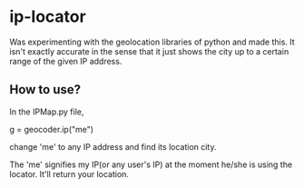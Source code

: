 # ip-locator
Was experimenting with the geolocation libraries of python and made this. It isn't exactly accurate in the sense that it just shows the city up to a certain range of the given IP address.

## How to use?

In the IPMap.py file,

g = geocoder.ip("me")

change 'me' to any IP address and find its location city. 

The 'me' signifies my IP(or any user's IP) at the moment he/she is using the locator. It'll return your location.

